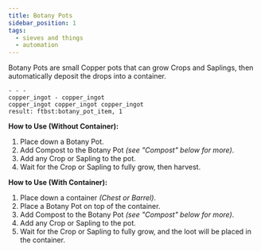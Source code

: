 ```yaml
---
title: Botany Pots
sidebar_position: 1
tags:
  - sieves and things
  - automation
---
```


Botany Pots are small Copper pots that can grow Crops and Saplings, then automatically deposit the drops into a container.

```crafting table
- - -
copper_ingot - copper_ingot
copper_ingot copper_ingot copper_ingot
result: ftbst:botany_pot_item, 1
```


**How to Use (Without Container):**

1. Place down a Botany Pot.
2. Add Compost to the Botany Pot *(see "Compost" below for more)*.
3. Add any Crop or Sapling to the pot.
4. Wait for the Crop or Sapling to fully grow, then harvest.

**How to Use (With Container):**

1. Place down a container *(Chest or Barrel)*.
2. Place a Botany Pot on top of the container.
3. Add Compost to the Botany Pot *(see "Compost" below for more)*.
4. Add any Crop or Sapling to the pot.
5. Wait for the Crop or Sapling to fully grow, and the loot will be placed in the container.
